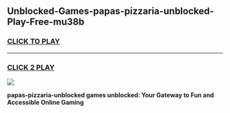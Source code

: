 
## Unblocked-Games-papas-pizzaria-unblocked-Play-Free-mu38b
<h3>
<a href="https://premium76.site?title=papas-pizzaria-unblocked&ref=12A">CLICK TO PLAY</a></h3>
<hr>

<h3>
<a href="https://premium76.site?title=papas-pizzaria-unblocked&ref=12A">CLICK 2 PLAY</a>
  
</h3>

<a href="https://premium76.site?title=papas-pizzaria-unblocked&ref=12A"><img src="https://clearcache.store/games.png"></a>


**papas-pizzaria-unblocked games unblocked: Your Gateway to Fun and Accessible Online Gaming**
